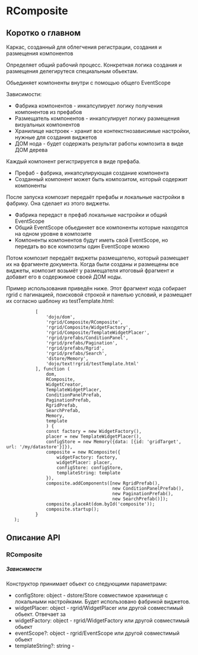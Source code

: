 # RComposite
## Коротко о главном
Каркас, созданный для облегчения регистрации, создания и размещения компонентов

Определяет общий рабочий процесс. Конкретная логика создания и размещения
делегирутеся специальным обьектам.

Обьединяет компоненты внутри с помощью общего EventScope

Зависимости:
* Фабрика компонентов - инкапсулирует логику получения компонентов из префабов
* Размещатель компонентов - инкапсулирует логику размещения визуальных компонентов
* Хранилище настроек - хранит все контекстнозависимые настройки, нужные
для создания виджетов
* ДОМ нода - будет содержать результат работы композита в виде ДОМ дерева

Каждый компонент регистрируется в виде префаба.
* Префаб - фабрика, инкапсулирующая создание компонента
* Созданный компонент может быть композитом, который содержит компоненты

После запуска композит передаёт префабы и локальные настройки в фабрику.
Она сделает из этого виджеты.
* Фабрика передаст в префаб локальные настройки и общий EventScope
* Общий EventScope обьединяет все компоненты которые находятся на одном уровне в композите
* Компоненты компонентов будут иметь свой EventScope, но передать во все
композиты один EventScope можно

Потом композит передаёт виджеты размещателю, который размещает их на фрагменте
документа. Когда были созданы и размещены все виджеты, композит возьмёт у
размещателя итоговый фрагмент и добавит его в содержимое своей ДОМ ноды.

Пример использования  приведён ниже. Этот фрагмент кода собирает rgrid c
пагинацией, поисковой строкой и панелью условий, и размещает их согласно шаблону из
testTemplate.html:
```require(
           [
               'dojo/dom',
               'rgrid/Composite/RComposite',
               'rgrid/Composite/WidgetFactory',
               'rgrid/Composite/TemplateWidgetPlacer',
               'rgrid/prefabs/ConditionPanel',
               'rgrid/prefabs/Pagination',
               'rgrid/prefabs/Rgrid',
               'rgrid/prefabs/Search',
               'dstore/Memory',
               'dojo/text!rgrid/testTemplate.html'
           ], function (
               dom,
               RComposite,
               WidgetCreator,
               TemplateWidgetPlacer,
               ConditionPanelPrefab,
               PaginationPrefab,
               RgridPrefab,
               SearchPrefab,
               Memory,
               template
               ) {
               const factory = new WidgetFactory(),
               placer = new TemplateWidgetPlacer(),
               configStore = new Memory({data: [{id: 'gridTarget', url: '/my/datastore'}]}),
               composite = new RComposite({
                   widgetFactory: factory,
                   widgetPlacer: placer,
                   configStore: configStore,
                   templateString: template
               }),
               composite.addComponents([new RgridPrefab(),
                                        new ConditionPanelPrefab(),
                                        new PaginationPrefab(),
                                        new SearchPrefab()]);
               composite.placeAt(dom.byId('composite'));
               composite.startup();
           }
   );
```

## Описание API
### RComposite
##### Зависимости
Конструктор принимает обьект со следующими параметрами:
* configStore: object - dstore/Store совместимое хранилище с локальными настройками.
Будет использовано фабрикой виджетов.
* widgetPlacer: object - rgrid/WidgetPlacer или другой совместимый обьект. Отвечает за
* widgetFactory: object - rgrid/WidgetFactory или другой совместимый обьект
* eventScope?: object - rgrid/EventScope или другой совместимый обьект
* templateString?: string -
